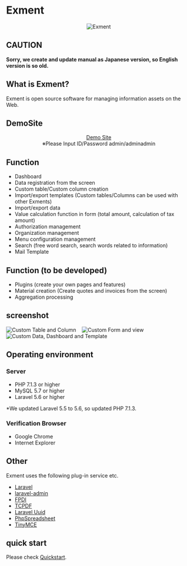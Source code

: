 # Exment
<p align="center">
<img src="https://exment.net/docs/img/common/exment_logo_side.png" alt="Exment">
</p>

## CAUTION
**Sorry, we create and update manual as Japanese version, so English version is so old.**

## What is Exment?
Exment is open source software for managing information assets on the Web.  

## DemoSite
<p align="center">
<a href="https://demo.exment.net/admin">Demo Site</a>
<br/>※Please Input ID/Password admin/adminadmin
</p>

## Function
- Dashboard
- Data registration from the screen
- Custom table/Custom column creation
- Import/export templates (Custom tables/Columns can be used with other Exments)
- Import/export data
- Value calculation function in form (total amount, calculation of tax amount)
- Authorization management
- Organization management
- Menu configuration management
- Search (free word search, search words related to information)
- Mail Template

## Function (to be developed)
- Plugins (create your own pages and features)
- Material creation (Create quotes and invoices from the screen)
- Aggregation processing

## screenshot
![Custom Table and Column](https://exment.net/docs/img/common/screenshot_table_and_column.jpg)
  
![Custom Form and view](https://exment.net/docs/img/common/screenshot_form_and_view.jpg)
  
![Custom Data, Dashboard and Template](https://exment.net/docs/img/common/screenshot_data_dashboard_template.jpg)


## Operating environment
### Server
- PHP 7.1.3 or higher
- MySQL 5.7 or higher
- Laravel 5.6 or higher

*We updated Laravel 5.5 to 5.6, so updated PHP 7.1.3.

### Verification Browser
- Google Chrome
- Internet Explorer

## Other
Exment uses the following plug-in service etc.
+ [Laravel](https://laravel.com/)
+ [laravel-admin](http://laravel-admin.org/)
+ [FPDI](https://www.setasign.com/products/fpdi/about)
+ [TCPDF](https://tcpdf.org/)
+ [Laravel Uuid](https://github.com/webpatser/laravel-uuid)
+ [PhpSpreadsheet](https://github.com/phpoffice/phpspreadsheet)
+ [TinyMCE](https://www.tiny.cloud/)

## quick start
Please check [Quickstart](quickstart.md).